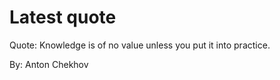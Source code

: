 # Latest quote 

Quote: Knowledge is of no value unless you put it into practice. 

By: Anton Chekhov